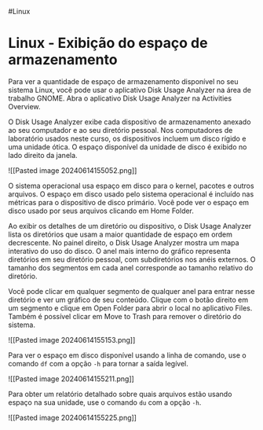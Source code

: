#Linux
# Linux - Exibição do espaço de armazenamento

Para ver a quantidade de espaço de armazenamento disponível no seu sistema Linux, você pode usar o aplicativo Disk Usage Analyzer na área de trabalho GNOME. Abra o aplicativo Disk Usage Analyzer na Activities Overview.

O Disk Usage Analyzer exibe cada dispositivo de armazenamento anexado ao seu computador e ao seu diretório pessoal. Nos computadores de laboratório usados neste curso, os dispositivos incluem um disco rígido e uma unidade ótica. O espaço disponível da unidade de disco é exibido no lado direito da janela.

![[Pasted image 20240614155052.png]]

O sistema operacional usa espaço em disco para o kernel, pacotes e outros arquivos. O espaço em disco usado pelo sistema operacional é incluído nas métricas para o dispositivo de disco primário. Você pode ver o espaço em disco usado por seus arquivos clicando em Home Folder.

Ao exibir os detalhes de um diretório ou dispositivo, o Disk Usage Analyzer lista os diretórios que usam a maior quantidade de espaço em ordem decrescente. No painel direito, o Disk Usage Analyzer mostra um mapa interativo do uso do disco. O anel mais interno do gráfico representa diretórios em seu diretório pessoal, com subdiretórios nos anéis externos. O tamanho dos segmentos em cada anel corresponde ao tamanho relativo do diretório.

Você pode clicar em qualquer segmento de qualquer anel para entrar nesse diretório e ver um gráfico de seu conteúdo. Clique com o botão direito em um segmento e clique em Open Folder para abrir o local no aplicativo Files. Também é possível clicar em Move to Trash para remover o diretório do sistema.

![[Pasted image 20240614155153.png]]

Para ver o espaço em disco disponível usando a linha de comando, use o comando `df` com a opção `-h` para tornar a saída legível.

![[Pasted image 20240614155211.png]]

Para obter um relatório detalhado sobre quais arquivos estão usando espaço na sua unidade, use o comando `du` com a opção `-h`.

![[Pasted image 20240614155225.png]]


